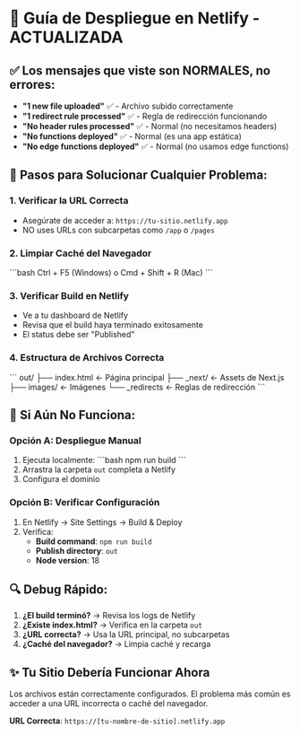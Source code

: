 # 🚀 Guía de Despliegue en Netlify - ACTUALIZADA

## ✅ Los mensajes que viste son NORMALES, no errores:

- **"1 new file uploaded"** ✅ - Archivo subido correctamente
- **"1 redirect rule processed"** ✅ - Regla de redirección funcionando
- **"No header rules processed"** ✅ - Normal (no necesitamos headers)
- **"No functions deployed"** ✅ - Normal (es una app estática)
- **"No edge functions deployed"** ✅ - Normal (no usamos edge functions)

## 🔧 Pasos para Solucionar Cualquier Problema:

### 1. **Verificar la URL Correcta**
- Asegúrate de acceder a: `https://tu-sitio.netlify.app`
- NO uses URLs con subcarpetas como `/app` o `/pages`

### 2. **Limpiar Caché del Navegador**
\`\`\`bash
Ctrl + F5 (Windows) o Cmd + Shift + R (Mac)
\`\`\`

### 3. **Verificar Build en Netlify**
- Ve a tu dashboard de Netlify
- Revisa que el build haya terminado exitosamente
- El status debe ser "Published"

### 4. **Estructura de Archivos Correcta**
\`\`\`
out/
├── index.html          ← Página principal
├── _next/             ← Assets de Next.js
├── images/            ← Imágenes
└── _redirects         ← Reglas de redirección
\`\`\`

## 🎯 Si Aún No Funciona:

### Opción A: Despliegue Manual
1. Ejecuta localmente:
   \`\`\`bash
   npm run build
   \`\`\`
2. Arrastra la carpeta `out` completa a Netlify
3. Configura el dominio

### Opción B: Verificar Configuración
1. En Netlify → Site Settings → Build & Deploy
2. Verifica:
   - **Build command**: `npm run build`
   - **Publish directory**: `out`
   - **Node version**: 18

## 🔍 Debug Rápido:

1. **¿El build terminó?** → Revisa los logs de Netlify
2. **¿Existe index.html?** → Verifica en la carpeta `out`
3. **¿URL correcta?** → Usa la URL principal, no subcarpetas
4. **¿Caché del navegador?** → Limpia caché y recarga

## ✨ Tu Sitio Debería Funcionar Ahora

Los archivos están correctamente configurados. El problema más común es acceder a una URL incorrecta o caché del navegador.

**URL Correcta**: `https://[tu-nombre-de-sitio].netlify.app`
